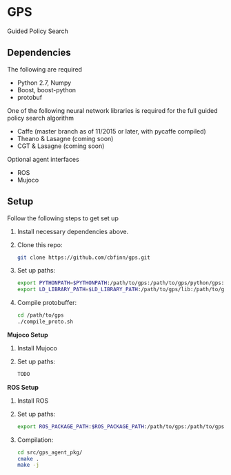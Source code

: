 GPS
======
Guided Policy Search

## Dependencies
The following are required
* Python 2.7, Numpy
* Boost, boost-python
* protobuf

One of the following neural network libraries is required for the full guided policy search algorithm
* Caffe (master branch as of 11/2015 or later, with pycaffe compiled)
* Theano & Lasagne (coming soon)
* CGT & Lasagne (coming soon)

Optional agent interfaces
* ROS
* Mujoco

## Setup
Follow the following steps to get set up

1. Install necessary dependencies above.

2. Clone this repo:
    ```sh
    git clone https://github.com/cbfinn/gps.git
    ```
3. Set up paths:

    ```sh
    export PYTHONPATH=$PYTHONPATH:/path/to/gps:/path/to/gps/python/gps:/path/to/gps/lib:/path/to/gps/python/gps/algorithm/policy_opt
    export LD_LIBRARY_PATH=$LD_LIBRARY_PATH:/path/to/gps/lib:/path/to/gps/build/lib
    ```
4. Compile protobuffer:

    ```sh
    cd /path/to/gps
    ./compile_proto.sh
    ```

**Mujoco Setup**

1. Install Mujoco

2. Set up paths:
    ```sh
    TODO
    ```


**ROS Setup**

1. Install ROS

2. Set up paths:
    ```sh
    export ROS_PACKAGE_PATH:$ROS_PACKAGE_PATH:/path/to/gps:/path/to/gps/src/gps_agent_pkg
    ```
3. Compilation:
    ```sh
    cd src/gps_agent_pkg/
    cmake .
    make -j
    ```

